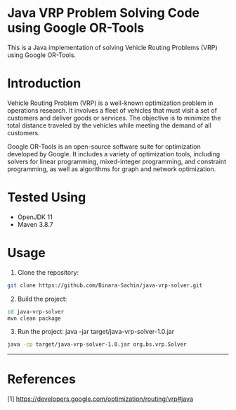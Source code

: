 # Java VRP Problem Solving Code using Google OR-Tools

This is a Java implementation of solving Vehicle Routing Problems (VRP) using Google OR-Tools.

# Introduction
Vehicle Routing Problem (VRP) is a well-known optimization problem in operations research. It involves a fleet of vehicles that must visit a set of customers and deliver goods or services. The objective is to minimize the total distance traveled by the vehicles while meeting the demand of all customers.

Google OR-Tools is an open-source software suite for optimization developed by Google. It includes a variety of optimization tools, including solvers for linear programming, mixed-integer programming, and constraint programming, as well as algorithms for graph and network optimization.

# Tested Using
- OpenJDK 11
- Maven 3.8.7

# Usage

1. Clone the repository:

```bash
git clone https://github.com/Binara-Sachin/java-vrp-solver.git
```
2. Build the project:

```bash
cd java-vrp-solver
mvn clean package
```

3. Run the project:
   java -jar target/java-vrp-solver-1.0.jar
```bash
java -cp target/java-vrp-solver-1.0.jar org.bs.vrp.Solver
```

---
# References
[1] https://developers.google.com/optimization/routing/vrp#java
